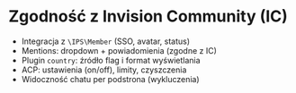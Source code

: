 # Zgodność z Invision Community (IC)

- Integracja z `\IPS\Member` (SSO, avatar, status)
- Mentions: dropdown + powiadomienia (zgodne z IC)
- Plugin `country`: źródło flag i format wyświetlania
- ACP: ustawienia (on/off), limity, czyszczenia
- Widoczność chatu per podstrona (wykluczenia)

